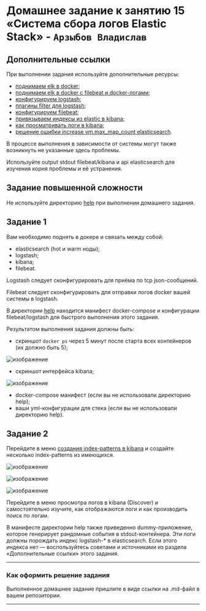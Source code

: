 # Домашнее задание к занятию 15 «Система сбора логов Elastic Stack» - `Арзыбов Владислав`

## Дополнительные ссылки

При выполнении задания используйте дополнительные ресурсы:

- [поднимаем elk в docker](https://www.elastic.co/guide/en/elastic-stack-get-started/current/get-started-docker.html);
- [поднимаем elk в docker с filebeat и docker-логами](https://www.sarulabs.com/post/5/2019-08-12/sending-docker-logs-to-elasticsearch-and-kibana-with-filebeat.html);
- [конфигурируем logstash](https://www.elastic.co/guide/en/logstash/current/configuration.html);
- [плагины filter для logstash](https://www.elastic.co/guide/en/logstash/current/filter-plugins.html);
- [конфигурируем filebeat](https://www.elastic.co/guide/en/beats/libbeat/5.3/config-file-format.html);
- [привязываем индексы из elastic в kibana](https://www.elastic.co/guide/en/kibana/current/index-patterns.html);
- [как просматривать логи в kibana](https://www.elastic.co/guide/en/kibana/current/discover.html);
- [решение ошибки increase vm.max_map_count elasticsearch](https://stackoverflow.com/questions/42889241/how-to-increase-vm-max-map-count).

В процессе выполнения в зависимости от системы могут также возникнуть не указанные здесь проблемы.

Используйте output stdout filebeat/kibana и api elasticsearch для изучения корня проблемы и её устранения.

## Задание повышенной сложности

Не используйте директорию [help](./help) при выполнении домашнего задания.

## Задание 1

Вам необходимо поднять в докере и связать между собой:

- elasticsearch (hot и warm ноды);
- logstash;
- kibana;
- filebeat.

Logstash следует сконфигурировать для приёма по tcp json-сообщений.

Filebeat следует сконфигурировать для отправки логов docker вашей системы в logstash.

В директории [help](./help) находится манифест docker-compose и конфигурации filebeat/logstash для быстрого 
выполнения этого задания.

Результатом выполнения задания должны быть:

- скриншот `docker ps` через 5 минут после старта всех контейнеров (их должно быть 5);

![изображение](https://github.com/user-attachments/assets/2121b597-4c1b-4502-b9d8-8343f9915976)

- скриншот интерфейса kibana;

![изображение](https://github.com/user-attachments/assets/a09bd165-76c4-443b-b277-b7bc6963a734)

- docker-compose манифест (если вы не использовали директорию help);
- ваши yml-конфигурации для стека (если вы не использовали директорию help).

## Задание 2

Перейдите в меню [создания index-patterns  в kibana](http://localhost:5601/app/management/kibana/indexPatterns/create) и создайте несколько index-patterns из имеющихся.

![изображение](https://github.com/user-attachments/assets/4bbfeef2-c336-4df7-84bb-563db18f549d)

![изображение](https://github.com/user-attachments/assets/80829c1b-3848-4745-8540-67325a39a857)

![изображение](https://github.com/user-attachments/assets/6c823d15-5f81-4ee6-b2d2-3254fbcf205e)


Перейдите в меню просмотра логов в kibana (Discover) и самостоятельно изучите, как отображаются логи и как производить поиск по логам.

В манифесте директории help также приведенно dummy-приложение, которое генерирует рандомные события в stdout-контейнера.
Эти логи должны порождать индекс logstash-* в elasticsearch. Если этого индекса нет — воспользуйтесь советами и источниками из раздела «Дополнительные ссылки» этого задания.
 
---

### Как оформить решение задания

Выполненное домашнее задание пришлите в виде ссылки на .md-файл в вашем репозитории.

---

 
